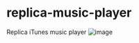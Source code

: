 # replica-music-player
Replica iTunes music player
![image](https://github.com/Gelato77/replica-music-player/assets/136853140/c33d0800-2de3-487b-82e2-adc6331b4211)
